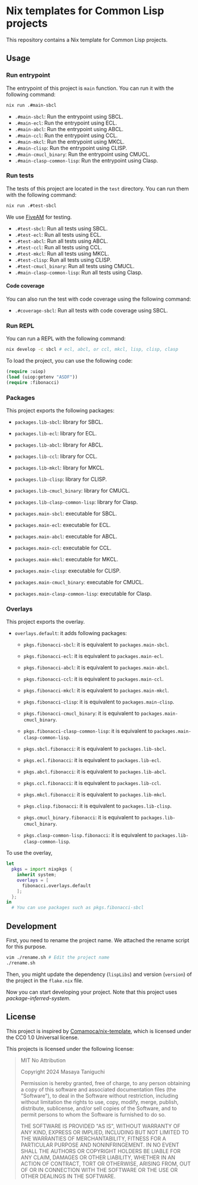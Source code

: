 # Nix templates for Common Lisp projects

This repository contains a Nix template for Common Lisp projects.

## Usage

### Run entrypoint

The entrypoint of this project is `main` function.
You can run it with the following command:

```sh
nix run .#main-sbcl
```

- `.#main-sbcl`: Run the entrypoint using SBCL.
- `.#main-ecl`: Run the entrypoint using ECL.
- `.#main-abcl`: Run the entrypoint using ABCL.
- `.#main-ccl`: Run the entrypoint using CCL.
- `.#main-mkcl`: Run the entrypoint using MKCL.
- `.#main-clisp`: Run the entrypoint using CLISP.
- `.#main-cmucl_binary`: Run the entrypoint using CMUCL.
- `.#main-clasp-common-lisp`: Run the entrypoint using Clasp.

### Run tests

The tests of this project are located in the `test` directory.
You can run them with the following command:

```sh
nix run .#test-sbcl
```

We use [FiveAM](https://github.com/lispci/fiveam) for testing.

- `.#test-sbcl`: Run all tests using SBCL.
- `.#test-ecl`: Run all tests using ECL.
- `.#test-abcl`: Run all tests using ABCL.
- `.#test-ccl`: Run all tests using CCL.
- `.#test-mkcl`: Run all tests using MKCL.
- `.#test-clisp`: Run all tests using CLISP.
- `.#test-cmucl_binary`: Run all tests using CMUCL.
- `.#main-clasp-common-lisp`: Run all tests using Clasp.

#### Code coverage

You can also run the test with code coverage using the following command:

- `.#coverage-sbcl`: Run all tests with code coverage using SBCL.

### Run REPL

You can run a REPL with the following command:

```sh
nix develop -c sbcl # ecl, abcl, or ccl, mkcl, lisp, clisp, clasp
```

To load the project, you can use the following code:

```lisp
(require :uiop)
(load (uiop:getenv "ASDF"))
(require :fibonacci)
```

### Packages

This project exports the following packages:

- `packages.lib-sbcl`: library for SBCL.
- `packages.lib-ecl`: library for ECL.
- `packages.lib-abcl`: library for ABCL.
- `packages.lib-ccl`: library for CCL.
- `packages.lib-mkcl`: library for MKCL.
- `packages.lib-clisp`: library for CLISP.
- `packages.lib-cmucl_binary`: library for CMUCL.
- `packages.lib-clasp-common-lisp`: library for Clasp.

- `packages.main-sbcl`: executable for SBCL.
- `packages.main-ecl`: executable for ECL.
- `packages.main-abcl`: executable for ABCL.
- `packages.main-ccl`: executable for CCL.
- `packages.main-mkcl`: executable for MKCL.
- `packages.main-clisp`: executable for CLISP.
- `packages.main-cmucl_binary`: executable for CMUCL.
- `packages.main-clasp-common-lisp`: executable for Clasp.

### Overlays

This project exports the overlay.

- `overlays.default`: it adds following packages:
  - `pkgs.fibonacci-sbcl`: it is equivalent to `packages.main-sbcl`.
  - `pkgs.fibonacci-ecl`: it is equivalent to `packages.main-ecl`.
  - `pkgs.fibonacci-abcl`: it is equivalent to `packages.main-abcl`.
  - `pkgs.fibonacci-ccl`: it is equivalent to `packages.main-ccl`.
  - `pkgs.fibonacci-mkcl`: it is equivalent to `packages.main-mkcl`.
  - `pkgs.fibonacci-clisp`: it is equivalent to `packages.main-clisp`.
  - `pkgs.fibonacci-cmucl_binary`: it is equivalent to `packages.main-cmucl_binary`.
  - `pkgs.fibonacci-clasp-common-lisp`: it is equivalent to `packages.main-clasp-common-lisp`.

  - `pkgs.sbcl.fibonacci`: it is equivalent to `packages.lib-sbcl`.
  - `pkgs.ecl.fibonacci`: it is equivalent to `packages.lib-ecl`.
  - `pkgs.abcl.fibonacci`: it is equivalent to `packages.lib-abcl`.
  - `pkgs.ccl.fibonacci`: it is equivalent to `packages.lib-ccl`.
  - `pkgs.mkcl.fibonacci`: it is equivalent to `packages.lib-mkcl`.
  - `pkgs.clisp.fibonacci`: it is equivalent to `packages.lib-clisp`.
  - `pkgs.cmucl_binary.fibonacci`: it is equivalent to `packages.lib-cmucl_binary`.
  - `pkgs.clasp-common-lisp.fibonacci`: it is equivalent to `packages.lib-clasp-common-lisp`.

To use the overlay,

```nix
let
  pkgs = import nixpkgs {
    inherit system;
    overlays = [
      fibonacci.overlays.default
    ];
  };
in
  # You can use packages such as pkgs.fibonacci-sbcl
```

## Development

First, you need to rename the project name.
We attached the rename script for this purpose.

```sh
vim ./rename.sh # Edit the project name
./rename.sh
```

Then, you might update the dependency (`lispLibs`)
and version (`version`) of the project in the `flake.nix` file.

Now you can start developing your project.
Note that this project uses _package-inferred-system_.

## License

This project is inspired by
[Comamoca/nix-template](https://github.com/Comamoca/scaffold/tree/main/cl-nix),
which is licensed under the CC0 1.0 Universal license.

This projects is licensed under the following license:

>
> MIT No Attribution
>
> Copyright 2024 Masaya Taniguchi
>
> Permission is hereby granted, free of charge, to any person obtaining a copy of this
> software and associated documentation files (the "Software"), to deal in the Software
> without restriction, including without limitation the rights to use, copy, modify,
> merge, publish, distribute, sublicense, and/or sell copies of the Software, and to
> permit persons to whom the Software is furnished to do so.
>
> THE SOFTWARE IS PROVIDED "AS IS", WITHOUT WARRANTY OF ANY KIND, EXPRESS OR IMPLIED,
> INCLUDING BUT NOT LIMITED TO THE WARRANTIES OF MERCHANTABILITY, FITNESS FOR A
> PARTICULAR PURPOSE AND NONINFRINGEMENT. IN NO EVENT SHALL THE AUTHORS OR COPYRIGHT
> HOLDERS BE LIABLE FOR ANY CLAIM, DAMAGES OR OTHER LIABILITY, WHETHER IN AN ACTION
> OF CONTRACT, TORT OR OTHERWISE, ARISING FROM, OUT OF OR IN CONNECTION WITH THE
> SOFTWARE OR THE USE OR OTHER DEALINGS IN THE SOFTWARE.

